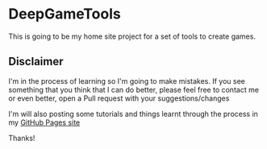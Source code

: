 # DeepGameTools
This is going to be my home site project for a set of tools to create games.

## Disclaimer
I'm in the process of learning so I'm going to make mistakes. If you see something that you think that I can do better, please feel free to contact me or even better, open a Pull request with your suggestions/changes

I'm will also posting some tutorials and things learnt through the process in my [GitHub Pages site](https://manfabv.github.io/DeepGameTools/)

Thanks!
